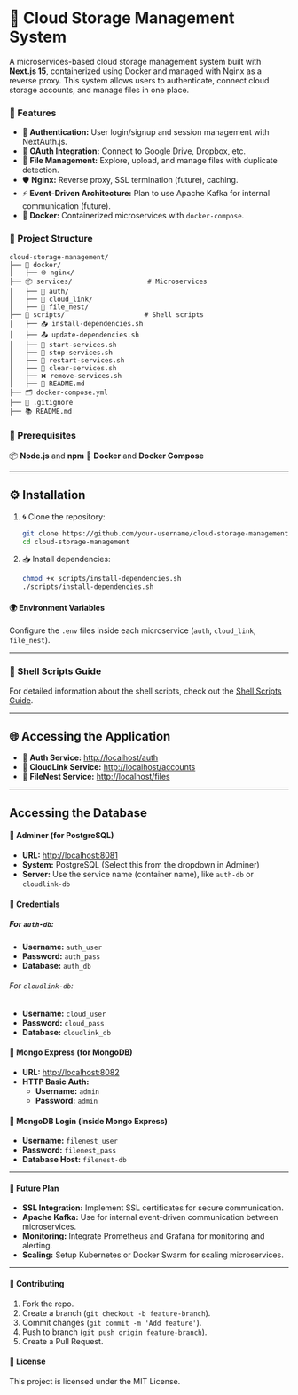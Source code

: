 # 🚀 Cloud Storage Management System

A microservices-based cloud storage management system built with **Next.js 15**, containerized using Docker and managed with Nginx as a reverse proxy. This system allows users to authenticate, connect cloud storage accounts, and manage files in one place.

### 🌟 Features

- 🔐 **Authentication:** User login/signup and session management with NextAuth.js.
- 🔗 **OAuth Integration:** Connect to Google Drive, Dropbox, etc.
- 📁 **File Management:** Explore, upload, and manage files with duplicate detection.
- 🛡️ **Nginx:** Reverse proxy, SSL termination (future), caching.
- ⚡ **Event-Driven Architecture:** Plan to use Apache Kafka for internal communication (future).
- 🐳 **Docker:** Containerized microservices with `docker-compose`.

### 📂 Project Structure

```
cloud-storage-management/
├── 🐳 docker/
│   ├── 🌐 nginx/
├── 📦 services/                   # Microservices
│   ├── 🔐 auth/
│   ├── 🔗 cloud_link/
│   ├── 📁 file_nest/
├── 📜 scripts/                    # Shell scripts
│   ├── 📥 install-dependencies.sh
│   ├── 📤 update-dependencies.sh
│   ├── 🚀 start-services.sh
│   ├── 🛑 stop-services.sh
│   ├── 🔄 restart-services.sh
│   ├── 🧹 clear-services.sh
│   ├── ❌ remove-services.sh
│   ├── 📜 README.md
├── 🗂️ docker-compose.yml
├── 📄 .gitignore
├── 📚 README.md

```

### 🔧 Prerequisites

📦 **Node.js** and **npm**
🐳 **Docker** and **Docker Compose**

---

## ⚙️ Installation

1. 🌀 Clone the repository:

   ```bash
   git clone https://github.com/your-username/cloud-storage-management.git
   cd cloud-storage-management
   ```

2. 📥 Install dependencies:
   ```bash
   chmod +x scripts/install-dependencies.sh
   ./scripts/install-dependencies.sh
   ```

#### 🌍 Environment Variables

Configure the `.env` files inside each microservice (`auth`, `cloud_link`, `file_nest`).

---

### 📜 Shell Scripts Guide

For detailed information about the shell scripts, check out the [Shell Scripts Guide](scripts/README.md).

---

## 🌐 Accessing the Application

- 🔐 **Auth Service:** [http://localhost/auth](http://localhost/auth)
- 🔗 **CloudLink Service:** [http://localhost/accounts](http://localhost/accounts)
- 📁 **FileNest Service:** [http://localhost/files](http://localhost/files)

---

## Accessing the Database

#### 🚀 Adminer (for PostgreSQL)

- **URL:** [http://localhost:8081](http://localhost:8081)
- **System:** PostgreSQL (Select this from the dropdown in Adminer)
- **Server:** Use the service name (container name), like `auth-db` or `cloudlink-db`

#### 🔑 Credentials

##### For `auth-db`:

- **Username:** `auth_user`
- **Password:** `auth_pass`
- **Database:** `auth_db`

###### For `cloudlink-db`:

- **Username:** `cloud_user`
- **Password:** `cloud_pass`
- **Database:** `cloudlink_db`

#### 🚀 Mongo Express (for MongoDB)

- **URL:** [http://localhost:8082](http://localhost:8082)
- **HTTP Basic Auth:**
  - **Username:** `admin`
  - **Password:** `admin`

#### 🔑 MongoDB Login (inside Mongo Express)

- **Username:** `filenest_user`
- **Password:** `filenest_pass`
- **Database Host:** `filenest-db`

---

#### 🔮 Future Plan

- **SSL Integration:** Implement SSL certificates for secure communication.
- **Apache Kafka:** Use for internal event-driven communication between microservices.
- **Monitoring:** Integrate Prometheus and Grafana for monitoring and alerting.
- **Scaling:** Setup Kubernetes or Docker Swarm for scaling microservices.

---

#### 🤝 Contributing

1. Fork the repo.
2. Create a branch (`git checkout -b feature-branch`).
3. Commit changes (`git commit -m 'Add feature'`).
4. Push to branch (`git push origin feature-branch`).
5. Create a Pull Request.

#### 📜 License

This project is licensed under the MIT License.
